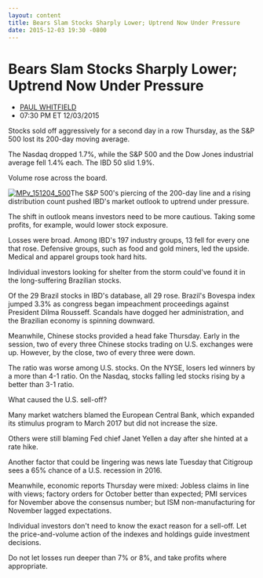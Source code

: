 ```yaml
---
layout: content
title: Bears Slam Stocks Sharply Lower; Uptrend Now Under Pressure
date: 2015-12-03 19:30 -0800
---
```



Bears Slam Stocks Sharply Lower; Uptrend Now Under Pressure
============================================================




* [PAUL WHITFIELD](https://www.investors.com/author/whitfieldp/ "Posts by PAUL WHITFIELD")
* 07:30 PM ET 12/03/2015




Stocks sold off aggressively for a second day in a row Thursday, as the S&P 500 lost its 200-day moving average.


The Nasdaq dropped 1.7%, while the S&P 500 and the Dow Jones industrial average fell 1.4% each. The IBD 50 slid 1.9%.


Volume rose across the board.


[![MPv_151204_500](http://ibdcmsprod10/wp-content/uploads/2015/12/MPv_151204_500.gif)](http://ibdcmsprod10/wp-content/uploads/2015/12/MPv_151204_500.gif)The S&P 500's piercing of the 200-day line and a rising distribution count pushed IBD's market outlook to uptrend under pressure.


The shift in outlook means investors need to be more cautious. Taking some profits, for example, would lower stock exposure.


Losses were broad. Among IBD's 197 industry groups, 13 fell for every one that rose. Defensive groups, such as food and gold miners, led the upside. Medical and apparel groups took hard hits.


Individual investors looking for shelter from the storm could've found it in the long-suffering Brazilian stocks.


Of the 29 Brazil stocks in IBD's database, all 29 rose. Brazil's Bovespa index jumped 3.3% as congress began impeachment proceedings against President Dilma Rousseff. Scandals have dogged her administration, and the Brazilian economy is spinning downward.


Meanwhile, Chinese stocks provided a head fake Thursday. Early in the session, two of every three Chinese stocks trading on U.S. exchanges were up. However, by the close, two of every three were down.


The ratio was worse among U.S. stocks. On the NYSE, losers led winners by a more than 4-1 ratio. On the Nasdaq, stocks falling led stocks rising by a better than 3-1 ratio.


What caused the U.S. sell-off?


Many market watchers blamed the European Central Bank, which expanded its stimulus program to March 2017 but did not increase the size.


Others were still blaming Fed chief Janet Yellen a day after she hinted at a rate hike.


Another factor that could be lingering was news late Tuesday that Citigroup sees a 65% chance of a U.S. recession in 2016.


Meanwhile, economic reports Thursday were mixed: Jobless claims in line with views; factory orders for October better than expected; PMI services for November above the consensus number; but ISM non-manufacturing for November lagged expectations.


Individual investors don't need to know the exact reason for a sell-off. Let the price-and-volume action of the indexes and holdings guide investment decisions.


Do not let losses run deeper than 7% or 8%, and take profits where appropriate.




